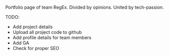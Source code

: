 Portfolio page of team RegEx.
Divided by opinions.
United by tech-passion.


TODO:
  * Add project details
  * Upload all project code to github
  * Add profile details for team members
  * Add GA
  * Check for proper SEO
